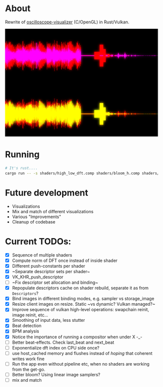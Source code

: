 # About

Rewrite of [oscilloscope-visualizer](https://github.com/alexd2580/oscilloscope-visualizer) (C/OpenGL) in Rust/Vulkan.

![current snapshot](./snapshot.png)

# Running

```bash
# It's rust....
cargo run -- -s shaders/high_low_dft.comp shaders/bloom_h.comp shaders/bloom_v.comp shaders/bloom_combine.comp
```

# Future development

* Visualizations
* Mix and match of different visualizations
* Various "Improvements"
* Cleanup of codebase

# Current TODOs:

- [x] Sequence of multiple shaders
- [x] Compute norm of DFT once instead of inside shader
- [x] Different push-constants per shader
- [x] ~Separate descriptor sets per shader~
- [x] VK_KHR_push_descriptor
- [ ] ~Fix descriptor set allocation and binding~
- [x] Repopulate descriptors cache on shader rebuild, separate it as from `Descriptors`?
- [x] Bind images in different binding modes, e.g. sampler vs storage_image
- [x] Resize client images on resize. Static ~vs dynamic? Vulkan managed?~
- [x] Improve sequence of vulkan high-level operations: swapchain reinit, image reinit, etc...
- [x] Smoothing of input data, less stutter
- [x] Beat detection
- [x] BPM analysis
- [x] Notice the importance of running a compositor when under X -_-
- [ ] Better beat-effects. Check last_beat and next_beat
- [ ] Exponentialize dft index on CPU side once?
- [ ] use host_cached memory and flushes instead of _hoping_ that coherent writes work fine
- [ ] Run the app even without pipeline etc, when no shaders are working from the get-go.
- [ ] Better bloom? Using linear image samplers?
- [ ] mix and match
